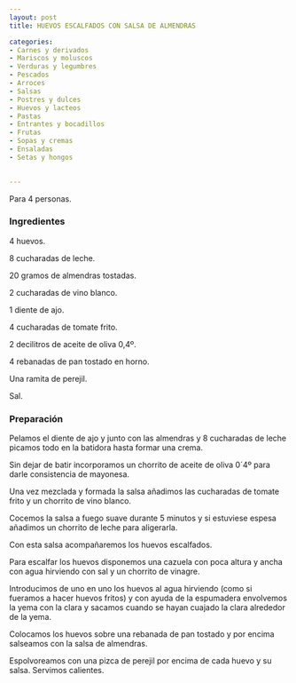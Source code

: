 ```yaml
---
layout: post
title: HUEVOS ESCALFADOS CON SALSA DE ALMENDRAS

categories:
- Carnes y derivados
- Mariscos y moluscos
- Verduras y legumbres
- Pescados
- Arroces
- Salsas
- Postres y dulces
- Huevos y lacteos
- Pastas
- Entrantes y bocadillos
- Frutas
- Sopas y cremas
- Ensaladas
- Setas y hongos
 

---
```


Para 4 personas.

<h3>Ingredientes</h3>

4 huevos.

8 cucharadas de leche.

20 gramos de almendras tostadas.

2 cucharadas de vino blanco.

1 diente de ajo.

4 cucharadas de tomate frito.

2 decilitros de aceite de oliva 0,4&ordm;.

4 rebanadas de pan tostado en horno.

Una ramita de perejil.

Sal.

<h3>Preparación</h3>

Pelamos el diente de ajo y junto con las almendras y 8 cucharadas de leche picamos todo en la batidora hasta formar una crema.

Sin dejar de batir incorporamos un chorrito de aceite de oliva 0&acute;4&ordm; para darle consistencia de mayonesa.

Una vez mezclada y formada la salsa añadimos las cucharadas de tomate frito y un chorrito de vino blanco.

Cocemos la salsa a fuego suave durante 5 minutos y si estuviese espesa añadimos un chorrito de leche para aligerarla.

Con esta salsa acompañaremos los huevos escalfados.

Para escalfar los huevos disponemos una cazuela con poca altura y ancha con agua hirviendo con sal y un chorrito de vinagre.

Introducimos de uno en uno los huevos al agua hirviendo (como si fueramos a hacer huevos fritos) y con ayuda de la espumadera envolvemos la yema con la clara y sacamos cuando se hayan cuajado la clara alrededor de la yema.

Colocamos los huevos sobre una rebanada de pan tostado y por encima salseamos con la salsa de almendras.

Espolvoreamos con una pizca de perejil por encima de cada huevo y su salsa. Servimos calientes.

